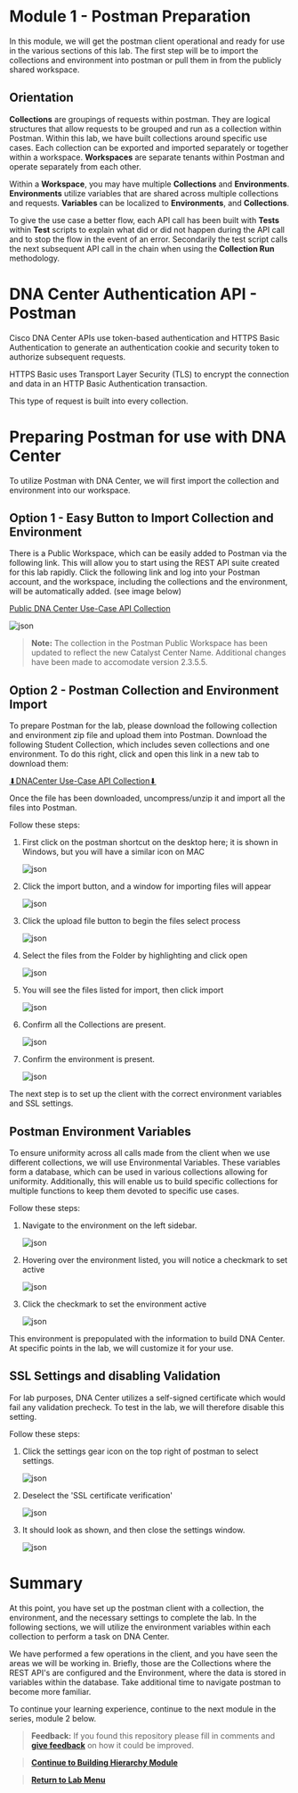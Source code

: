 # Module 1 - Postman Preparation

In this module, we will get the postman client operational and ready for use in the various sections of this lab. The first step will be to import the collections and environment into postman or pull them in from the publicly shared workspace.

## Orientation

**Collections** are groupings of requests within postman. They are logical structures that allow requests to be grouped and run as a collection within Postman. Within this lab, we have built collections around specific use cases. Each collection can be exported and imported separately or together within a workspace. **Workspaces** are separate tenants within Postman and operate separately from each other. 

Within a **Workspace**, you may have multiple **Collections** and **Environments**. **Environments** utilize variables that are shared across multiple collections and requests. **Variables** can be localized to **Environments**, and **Collections**.

To give the use case a better flow, each API call has been built with **Tests** within **Test** scripts to explain what did or did not happen during the API call and to stop the flow in the event of an error. Secondarily the test script calls the next subsequent API call in the chain when using the **Collection Run** methodology.

# DNA Center Authentication API - Postman

Cisco DNA Center APIs use token-based authentication and HTTPS Basic Authentication to generate an authentication cookie and security token to authorize subsequent requests.

HTTPS Basic uses Transport Layer Security (TLS) to encrypt the connection and data in an HTTP Basic Authentication transaction.

This type of request is built into every collection.

# Preparing Postman for use with DNA Center

To utilize Postman with DNA Center, we will first import the collection and environment into our workspace. 

## Option 1 - Easy Button to Import Collection and Environment

There is a Public Workspace, which can be easily added to Postman via the following link. This will allow you to start using the REST API suite created for this lab rapidly. Click the following link and log into your Postman account, and the workspace, including the collections and the environment, will be automatically added. (see image below)

[Public DNA Center Use-Case API Collection](https://www.postman.com/dark-capsule-39992/workspace/catalyst-center-use-case-api-collections)

![json](./images/Postman-Public-Workspace.png?raw=true "Import JSON")

> **Note:** The collection in the Postman Public Workspace has been updated to reflect the new Catalyst Center Name. Additional changes have been made to accomodate version 2.3.5.5.

## Option 2 - Postman Collection and Environment Import

To prepare Postman for the lab, please download the following collection and environment zip file and upload them into Postman. Download the following Student Collection, which includes seven collections and one environment. To do this right, click and open this link in a new tab to download them:
   
<a href="https://git-link.vercel.app/api/download?url=https://github.com/kebaldwi/DNAC-TEMPLATES/tree/master/LABS/LAB-I-Rest-API-Orchestration/postman/DNACenter-UseCase-API-Collection.zip" target="_blank">⬇︎DNACenter Use-Case API Collection⬇︎</a>

Once the file has been downloaded, uncompress/unzip it and import all the files into Postman.

Follow these steps:

1. First click on the postman shortcut on the desktop here; it is shown in Windows, but you will have a similar icon on MAC

   ![json](./images/Postman.png?raw=true "Import JSON")

2. Click the import button, and a window for importing files will appear

   ![json](./images/Postman-Import-Begin.png?raw=true "Import JSON")

3. Click the upload file button to begin the files select process

   ![json](./images/Postman-Import-File.png?raw=true "Import JSON")

4. Select the files from the Folder by highlighting and click open

   ![json](./images/Postman-Import-Select-Open.png?raw=true "Import JSON")

5. You will see the files listed for import, then click import

   ![json](./images/Postman-Import-Upload.png?raw=true "Import JSON")

6. Confirm all the Collections are present.

   ![json](./images/Postman-Collection-Confirm.png?raw=true "Import JSON")

7. Confirm the environment is present.

   ![json](./images/Postman-Environment-Confirm.png?raw=true "Import JSON")

The next step is to set up the client with the correct environment variables and SSL settings.

## Postman Environment Variables

To ensure uniformity across all calls made from the client when we use different collections, we will use Environmental Variables. These variables form a database, which can be used in various collections allowing for uniformity. Additionally, this will enable us to build specific collections for multiple functions to keep them devoted to specific use cases.

Follow these steps:

1. Navigate to the environment on the left sidebar.

   ![json](./images/Postman-Environment-Confirm.png?raw=true "Import JSON")

2. Hovering over the environment listed, you will notice a checkmark to set active

   ![json](./images/Postman-Environment-Check.png?raw=true "Import JSON")

3. Click the checkmark to set the environment active

   ![json](./images/Postman-Environment-Active.png?raw=true "Import JSON")

This environment is prepopulated with the information to build DNA Center. At specific points in the lab, we will customize it for your use.

## SSL Settings and disabling Validation

For lab purposes, DNA Center utilizes a self-signed certificate which would fail any validation precheck. To test in the lab, we will therefore disable this setting.

Follow these steps:

1. Click the settings gear icon on the top right of postman to select settings.

   ![json](./images/Postman-Settings-Menu.png?raw=true "Import JSON")

2. Deselect the 'SSL certificate verification'

   ![json](./images/Postman-Settings-SSL-Validation-On.png?raw=true "Import JSON")

3. It should look as shown, and then close the settings window.

   ![json](./images/Postman-Settings-SSL-Validation-Off.png?raw=true "Import JSON")

# Summary

At this point, you have set up the postman client with a collection, the environment, and the necessary settings to complete the lab. In the following sections, we will utilize the environment variables within each collection to perform a task on DNA Center.

We have performed a few operations in the client, and you have seen the areas we will be working in. Briefly, those are the Collections where the REST API's are configured and the Environment, where the data is stored in variables within the database. Take additional time to navigate postman to become more familiar. 

To continue your learning experience, continue to the next module in the series, module 2 below.

> **Feedback:** If you found this repository please fill in comments and [**give feedback**](https://app.smartsheet.com/b/form/f75ce15c2053435283a025b1872257fe) on how it could be improved.

> [**Continue to Building Hierarchy Module**](../LAB-I-Rest-API-Orchestration/module2-hierarchy.md)

> [**Return to Lab Menu**](./README.md)